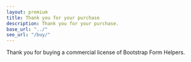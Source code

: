 ```yaml
---
layout: premium
title: Thank you for your purchase
description: Thank you for your purchase.
base_url: "../"
seo_url: "/buy/"
---
```


Thank you for buying a commercial license of Bootstrap Form Helpers.

<!-- Google Code for Sale Conversion Page -->
<script type="text/javascript">
/* <![CDATA[ */
var google_conversion_id = 984734127;
var google_conversion_language = "en";
var google_conversion_format = "2";
var google_conversion_color = "ffffff";
var google_conversion_label = "A1lwCPnkggcQr7PH1QM";
var google_conversion_value = 0;
var google_remarketing_only = false;
/* ]]> */
</script>
<script type="text/javascript" src="//www.googleadservices.com/pagead/conversion.js">
</script>
<noscript>
<div style="display:inline;">
<img height="1" width="1" style="border-style:none;" alt="" src="//www.googleadservices.com/pagead/conversion/984734127/?value=0&amp;label=A1lwCPnkggcQr7PH1QM&amp;guid=ON&amp;script=0"/>
</div>
</noscript>
